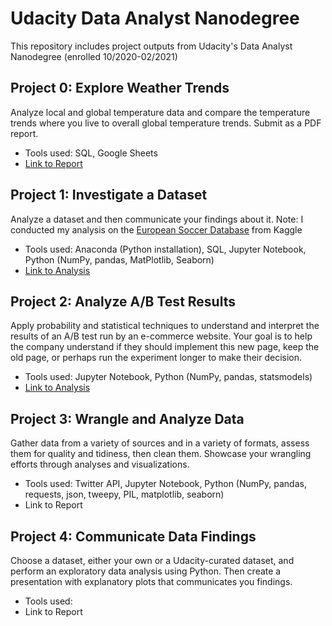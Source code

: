 # Udacity Data Analyst Nanodegree
This repository includes project outputs from Udacity's Data Analyst Nanodegree (enrolled 10/2020-02/2021)

## Project 0: Explore Weather Trends
Analyze local and global temperature data and compare the temperature trends where you live to overall global temperature trends. Submit as a PDF report.
- Tools used: SQL, Google Sheets
- [Link to Report](https://github.com/danmmayer/udacity_dand/blob/main/project0_weather_trends/summary_report.pdf)

## Project 1: Investigate a Dataset
Analyze a dataset and then communicate your findings about it. Note: I conducted my analysis on the [European Soccer Database](https://www.kaggle.com/hugomathien/soccer) from Kaggle
- Tools used: Anaconda (Python installation), SQL, Jupyter Notebook, Python (NumPy, pandas, MatPlotlib, Seaborn)
- [Link to Analysis](https://htmlpreview.github.io/?https://github.com/danmmayer/udacity_dand/blob/main/project1_investigate_a_dataset/kaggle_soccer_database_insights.html)

## Project 2: Analyze A/B Test Results
Apply probability and statistical techniques to understand and interpret the results of an A/B test run by an e-commerce website. Your goal is to help the company understand if they should implement this new page, keep the old page, or perhaps run the experiment longer to make their decision.
- Tools used: Jupyter Notebook, Python (NumPy, pandas, statsmodels)
- [Link to Analysis](https://htmlpreview.github.io/?https://github.com/danmmayer/udacity_dand/blob/main/project2_analyze_ab_test/ab_test_results_analysis.html)

## Project 3: Wrangle and Analyze Data
Gather data from a variety of sources and in a variety of formats, assess them for quality and tidiness, then clean them. Showcase your wrangling efforts through analyses and visualizations.
- Tools used: Twitter API, Jupyter Notebook, Python (NumPy, pandas, requests, json, tweepy, PIL, matplotlib, seaborn)
- Link to Report

## Project 4: Communicate Data Findings
Choose a dataset, either your own or a Udacity-curated dataset, and perform an exploratory data analysis using Python. Then create a presentation with explanatory plots that communicates you findings.
- Tools used:
- Link to Report
